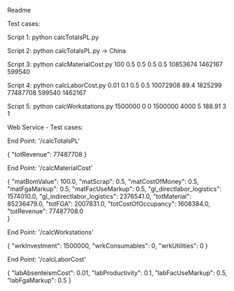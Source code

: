 Readme

Test cases:

Script 1: python calcTotalsPL.py

Script 2: python calcTotalsPL.py -> China

Script 3: python calcMaterialCost.py 100 0.5 0.5 0.5 0.5 10853674 1462167 599540

Script 4: python calcLaborCost.py 0.01 0.1 0.5 0.5 10072908 89.4 1825299 77487708 599540 1462167

Script 5: python calcWorkstations.py 1500000 0 0 1500000 4000 5 188.91 3 1


Web Service - Test cases:

End Point: '/calcTotalsPL'

{
    "totRevenue": 77487708
}

End Point: '/calcMaterialCost'

{
    "matBomValue": 100.0,
    "matScrap": 0.5,
    "matCostOfMoney": 0.5,
    "matFgaMarkup": 0.5,
    "matFacUseMarkup": 0.5,
    "gl_directlabor_logistics": 1574010.0,
    "gl_indirectlabor_logistics": 2376541.0,
    "totMaterial": 85236479.0,
    "totFGA": 2007831.0,
    "totCostOfOccupancy": 1608384.0,
    "totRevenue": 77487708.0        
}

End Point: '/calcWorkstations'

{
"wrkInvestment": 1500000,
"wrkConsumables": 0,
"wrkUtilities": 0
}


End Point: '/calcLaborCost'

{
"labAbsenteismCost": 0.01,
"labProductivity": 0.1,
"labFacUseMarkup": 0.5,
"labFgaMarkup": 0.5
}